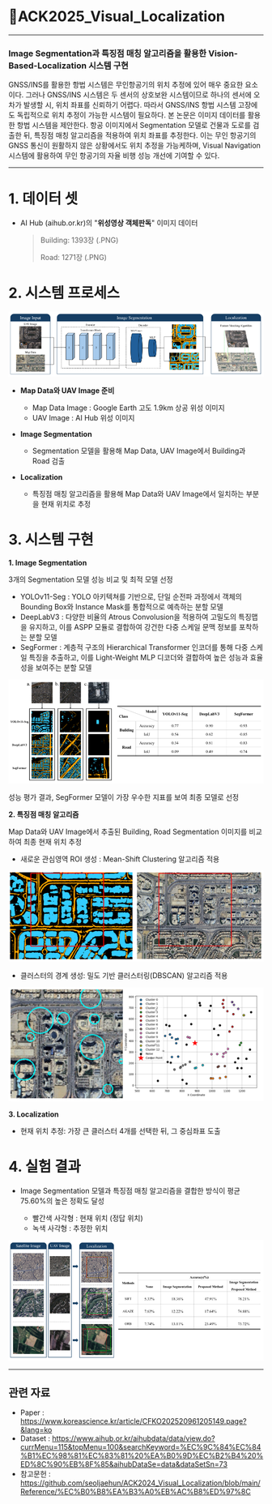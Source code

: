 # 🥇ACK2025_Visual_Localization

---
### Image Segmentation과 특징점 매칭 알고리즘을 활용한 Vision-Based-Localization 시스템 구현

GNSS/INS를 활용한 항법 시스템은 무인항공기의 위치 추정에 있어 매우 중요한 요소이다. 
그러나 GNSS/INS 시스템은 두 센서의 상호보완 시스템이므로 하나의 센서에 오차가 발생할 시, 위치 좌표를 신뢰하기 어렵다. 
따라서 GNSS/INS 항법 시스템 고장에도 독립적으로 위치 추정이 가능한 시스템이 필요하다. 
본 논문은 이미지 데이터를 활용한 항법 시스템을 제안한다. 항공 이미지에서 Segmentation 모델로 건물과 도로를 검출한 뒤, 
특징점 매칭 알고리즘을 적용하여 위치 좌표를 추정한다. 이는 무인 항공기의 GNSS 통신이 원활하지 않은 상황에서도 위치 추정을 가능케하며,
Visual Navigation 시스템에 활용하여 무인 항공기의 자율 비행 성능 개선에 기여할 수 있다.

---

# 1. 데이터 셋
- AI Hub (aihub.or.kr)의 "**위성영상 객체판독**" 이미지 데이터

  > Building: 1393장 (.PNG)
  >
  > Road: 1271장 (.PNG)

# 2. 시스템 프로세스
![Localization System Process](https://github.com/seoljaehun/ACK2024_Visual_Localization/blob/main/Image_Data/Localization%20System%20Process.PNG)

+ **Map Data와 UAV Image 준비**

   
   - Map Data Image : Google Earth 고도 1.9km 상공 위성 이미지
   - UAV Image : AI Hub 위성 이미지

+ **Image Segmentation** 

   - Segmentation 모델을 활용해 Map Data, UAV Image에서 Building과 Road 검출

+ **Localization**

   - 특징점 매칭 알고리즘을 활용해 Map Data와 UAV Image에서 일치하는 부분을 현재 위치로 추정

# 3. 시스템 구현

**1. Image Segmentation**

3개의 Segmentation 모델 성능 비교 및 최적 모델 선정

- YOLOv11-Seg : YOLO 아키텍쳐를 기반으로, 단일 순전파 과정에서 객체의 Bounding Box와 Instance Mask를 통합적으로 예측하는 분할 모델
- DeepLabV3 : 다양한 비율의 Atrous Convolusion을 적용하여 고밀도의 특징맵을 유지하고, 이를 ASPP 모듈로 결합하여 강건한 다중 스케일 문맥 정보를 포착하는 분할 모델
- SegFormer : 계층적 구조의 Hierarchical Transformer 인코더를 통해 다중 스케일 특징을 추출하고, 이를 Light-Weight MLP 디코더와 결합하여 높은 성능과 효율성을 보여주는 분할 모델

![Segmentation Result](https://github.com/seoljaehun/ACK2024_Visual_Localization/blob/main/Image_Data/Segmentation%20Result.PNG)

성능 평가 결과, SegFormer 모델이 가장 우수한 지표를 보여 최종 모델로 선정

**2. 특징점 매칭 알고리즘**

Map Data와 UAV Image에서 추출된 Building, Road Segmentation 이미지를 비교하여 최종 현재 위치 추정

- 새로운 관심영역 ROI 생성 : Mean-Shift Clustering 알고리즘 적용

![ROI](https://github.com/seoljaehun/ACK2024_Visual_Localization/blob/main/Image_Data/ROI.PNG)

- 클러스터의 경계 생성: 밀도 기반 클러스터링(DBSCAN) 알고리즘 적용

![Clustering](https://github.com/seoljaehun/ACK2024_Visual_Localization/blob/main/Image_Data/Clustering.PNG)

**3. Localization**

- 현재 위치 추정: 가장 큰 클러스터 4개를 선택한 뒤, 그 중심좌표 도출

# 4. 실험 결과

+ Image Segmentation 모델과 특징점 매칭 알고리즘을 결합한 방식이 평균 75.60%의 높은 정확도 달성
  
  - 빨간색 사각형 : 현재 위치 (정답 위치)
  - 녹색 사각형 : 추정한 위치

![Localization Result](https://github.com/seoljaehun/ACK2024_Visual_Localization/blob/main/Image_Data/Localization%20Result.PNG)

---

## 관련 자료

- Paper : <https://www.koreascience.kr/article/CFKO202520961205149.page?&lang=ko>
- Dataset : <https://www.aihub.or.kr/aihubdata/data/view.do?currMenu=115&topMenu=100&searchKeyword=%EC%9C%84%EC%84%B1%EC%98%81%EC%83%81%20%EA%B0%9D%EC%B2%B4%20%ED%8C%90%EB%8F%85&aihubDataSe=data&dataSetSn=73>
- 참고문헌 : <https://github.com/seoljaehun/ACK2024_Visual_Localization/blob/main/Reference/%EC%B0%B8%EA%B3%A0%EB%AC%B8%ED%97%8C>
